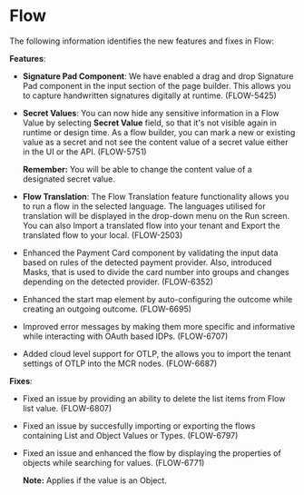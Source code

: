 # Flow 

<head>
  <meta name="guidename" content="Release Notes"/>
  <meta name="context" content="GUID-60b18963-1815-4866-be4c-7a2e381bcd72"/>
</head>


The following information identifies the new features and fixes in Flow:

**Features**:

-   **Signature Pad Component**: We have enabled a drag and drop Signature Pad component in the input section of the page builder. This allows you to capture handwritten signatures digitally at runtime. \(FLOW-5425\)
-   **Secret Values**: You can now hide any sensitive information in a Flow Value by selecting **Secret Value** field, so that it's not visible again in runtime or design time. As a flow builder, you can mark a new or existing value as a secret and not see the content value of a secret value either in the UI or the API. \(FLOW-5751\)

    **Remember:** You will be able to change the content value of a designated secret value.

-   **Flow Translation**: The Flow Translation feature functionality allows you to run a flow in the selected language. The languages utilised for translation will be displayed in the drop-down menu on the Run screen. You can also Import a translated flow into your tenant and Export the translated flow to your local. \(FLOW-2503\)
-   Enhanced the Payment Card component by validating the input data based on rules of the detected payment provider. Also, introduced Masks, that is used to divide the card number into groups and changes depending on the detected provider. \(FLOW-6352\)
-   Enhanced the start map element by auto-configuring the outcome while creating an outgoing outcome. \(FLOW-6695\)
-   Improved error messages by making them more specific and informative while interacting with OAuth based IDPs. \(FLOW-6707\)
-   Added cloud level support for OTLP, the allows you to import the tenant settings of OTLP into the MCR nodes. \(FLOW-6687\)

**Fixes**:

-   Fixed an issue by providing an ability to delete the list items from Flow list value. \(FLOW-6807\)
-   Fixed an issue by succesfully importing or exporting the flows containing List and Object Values or Types. \(FLOW-6797\)
-   Fixed an issue and enhanced the flow by displaying the properties of objects while searching for values. \(FLOW-6771\)

    **Note:** Applies if the value is an Object.